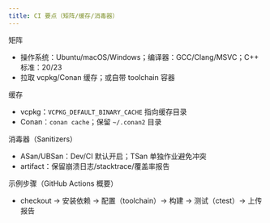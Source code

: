 ```yaml
---
title: CI 要点（矩阵/缓存/消毒器）
---
```


矩阵
- 操作系统：Ubuntu/macOS/Windows；编译器：GCC/Clang/MSVC；C++ 标准：20/23
- 拉取 vcpkg/Conan 缓存；或自带 toolchain 容器

缓存
- vcpkg：`VCPKG_DEFAULT_BINARY_CACHE` 指向缓存目录
- Conan：`conan cache`；保留 `~/.conan2` 目录

消毒器（Sanitizers）
- ASan/UBSan：Dev/CI 默认开启；TSan 单独作业避免冲突
- artifact：保留崩溃日志/stacktrace/覆盖率报告

示例步骤（GitHub Actions 概要）
- checkout → 安装依赖 → 配置（toolchain）→ 构建 → 测试（ctest）→ 上传报告
